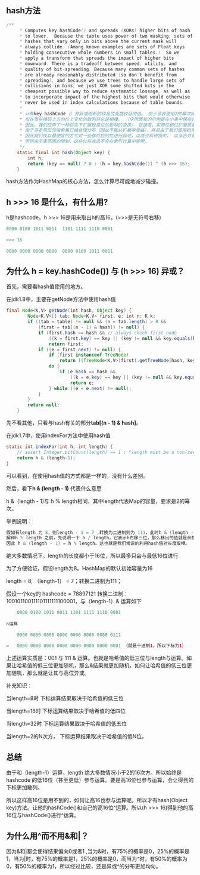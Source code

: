 ## hash方法

```java
/**
     * Computes key.hashCode() and spreads (XORs) higher bits of hash
     * to lower.  Because the table uses power-of-two masking, sets of
     * hashes that vary only in bits above the current mask will
     * always collide. (Among known examples are sets of Float keys
     * holding consecutive whole numbers in small tables.)  So we
     * apply a transform that spreads the impact of higher bits
     * downward. There is a tradeoff between speed, utility, and
     * quality of bit-spreading. Because many common sets of hashes
     * are already reasonably distributed (so don't benefit from
     * spreading), and because we use trees to handle large sets of
     * collisions in bins, we just XOR some shifted bits in the
     * cheapest possible way to reduce systematic lossage, as well as
     * to incorporate impact of the highest bits that would otherwise
     * never be used in index calculations because of table bounds.
     * 
     * 计算key.hashCode（）并异或哈希的较高位变成较低的值。 由于该表使用2的幂次掩码，因此
     * 仅在当前掩码上方的位上变化的散列将总是相撞。 （众所周知的示例是在小表中保存连续整数的Float键集。）
     * 因此，我们应用了一种将向下扩展较高位的影响的变换。 在速度，实用性和位扩展质量之间需要权衡。 
     * 由于许多常见的哈希集已经合理分布（因此不能从扩展中受益），并且由于我们使用树来处理容器中的大量冲突，
     * 因此我们仅以最便宜的方式对一些移位后的位进行异或，以减少系统损失， 以及合并最高位的影响，
     * 否则由于表范围的限制，这些位将永远不会在索引计算中使用。
     */
    static final int hash(Object key) {
        int h;
        return (key == null) ? 0 : (h = key.hashCode()) ^ (h >>> 16);
    }
```
hash方法作为HashMap的核心方法，怎么计算尽可能地减少碰撞。

## h >>> 16 是什么，有什么用?
h是hashcode。h >>> 16是用来取出h的高16，(>>>是无符号右移)
```java
0000 0100 1011 0011  1101 1111 1110 0001
 
>>> 16 
 
0000 0000 0000 0000  0000 0100 1011 0011
```

##  为什么 h = key.hashCode()) 与 (h >>> 16) 异或？
首先，需要看hash值使用的地方。

在jdk1.8中，主要在getNode方法中使用hash值
```java
final Node<K,V> getNode(int hash, Object key) {
        Node<K,V>[] tab; Node<K,V> first, e; int n; K k;
        if ((tab = table) != null && (n = tab.length) > 0 &&
            (first = tab[(n - 1) & hash]) != null) {
            if (first.hash == hash && // always check first node
                ((k = first.key) == key || (key != null && key.equals(k))))
                return first;
            if ((e = first.next) != null) {
                if (first instanceof TreeNode)
                    return ((TreeNode<K,V>)first).getTreeNode(hash, key);
                do {
                    if (e.hash == hash &&
                        ((k = e.key) == key || (key != null && key.equals(k))))
                        return e;
                } while ((e = e.next) != null);
            }
        }
        return null;
    }
```
先不看其他，只看与hash有关的部分**tab[(n - 1) & hash]**。

在jdk1.7中，使用indexFor方法中使用hash值
```java
static int indexFor(int h, int length) {
    // assert Integer.bitCount(length) == 1 : "length must be a non-zero power of 2";
    return h & (length-1);
}
```

可以看到，在使用hash值的方式都是一样的，没有什么差别。

然后，看下**h & (length - 1)** 代表什么意思

h &（length - 1)与 h % length相同，其中length代表Map的容量，要求是2的幂次。

举例说明：
```java
假如有length 为 8，则length - 1 = 7 ,转换为二进制则为 111，此时h & (length - 1)代表取h的最低三位
解释h % length 之前，先说明一下 h / length，它表示h右移三位，那么移出的值就是余数h % length。
因此 h & (length - 1) = h % length。这也就是我们常说的利用hash值对长度取模。
```

绝大多数情况下，length的长度都小于16位，所以最多只会与最低16位进行

为了方便验证，假设length为8。HashMap的默认初始容量为16

length = 8;  （length-1） = 7；转换二进制为111；

假设一个key的 hashcode = 78897121 转换二进制：100101100111101111111100001，与（length-1）& 运算如下
```java
    0000 0100 1011 0011 1101 1111 1110 0001
 
&运算
 
    0000 0000 0000 0000 0000 0000 0000 0111
 
=   0000 0000 0000 0000 0000 0000 0000 0001 （就是十进制1，所以下标为1）
```

上述运算实质是：001 与 111 & 运算。也就是哈希值的低三位与length与运算。如果让哈希值的低三位更加随机，那么&结果就更加随机，如何让哈希值的低三位更加随机，那么就是让其与高位异或。

补充知识：

当length=8时    下标运算结果取决于哈希值的低三位

当length=16时  下标运算结果取决于哈希值的低四位

当length=32时  下标运算结果取决于哈希值的低五位

当length=2的N次方， 下标运算结果取决于哈希值的低N位。

## 总结
由于和（length-1）运算，length 绝大多数情况小于2的16次方。所以始终是hashcode 的低16位（甚至更低）参与运算。要是高16位也参与运算，会让得到的下标更加散列。

所以这样高16位是用不到的，如何让高16也参与运算呢。所以才有hash(Object key)方法。让他的hashCode()和自己的高16位^运算。所以(h >>> 16)得到他的高16位与hashCode()进行^运算。

## 为什么用^而不用&和|？

因为&和|都会使得结果偏向0或者1 ,当为&时，有75%的概率是0，25%的概率是1，当为|时，有75%的概率是1，25%的概率是0，而当为^时，有50%的概率为0，有50%的概率为1，所以经过比较，还是异或^的分布更加均匀。
